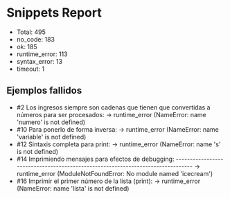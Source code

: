 # Snippets Report
- Total: 495
- no_code: 183
- ok: 185
- runtime_error: 113
- syntax_error: 13
- timeout: 1

## Ejemplos fallidos
- #2 Los ingresos siempre son cadenas que tienen que convertidas a números para ser procesados: -> runtime_error (NameError: name 'numero' is not defined)
- #10 Para ponerlo de forma inversa: -> runtime_error (NameError: name 'variable' is not defined)
- #12 Sintaxis completa para print: -> runtime_error (NameError: name 's' is not defined)
- #14 Imprimiendo mensajes para efectos de debugging: -------------------------------------------------------------------------------- -> runtime_error (ModuleNotFoundError: No module named 'icecream')
- #16 Imprimir el primer número de la lista (print): -> runtime_error (NameError: name 'lista' is not defined)
